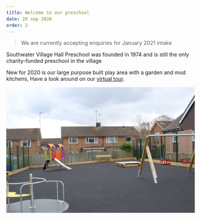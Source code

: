 ```yaml
---
title: Welcome to our preschool
date: 20 sep 2020
order: 2
---
```


> We are currently accepting enquiries for January 2021 intake

Southwater Village Hall Preschool was founded in 1974 and is still the only charity-funded preschool in the village

New for 2020 is our large purpose built play area with a garden and mud kitchens,
Have a look around on our [virtual tour](/virtual-tour).

![Our new playground](../../images/playground.jpg)
